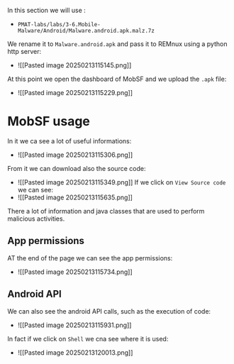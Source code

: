 In this section we will use :
- `PMAT-labs/labs/3-6.Mobile-Malware/Android/Malware.android.apk.malz.7z`

We rename it to `Malware.android.apk` and pass it to REMnux using a  python http server:
- ![[Pasted image 20250213115145.png]]

At this point we open the dashboard of MobSF and we upload the `.apk` file:
- ![[Pasted image 20250213115229.png]]

# MobSF usage
In it we ca see a lot of useful informations:
- ![[Pasted image 20250213115306.png]]


From it we can download also the source code:
- ![[Pasted image 20250213115349.png]]
If we click on `View Source code` we can see:
- ![[Pasted image 20250213115635.png]]

There a lot of information and java classes that are used to perform malicious activities.


## App permissions
AT the end of the page we can see the app permissions:
- ![[Pasted image 20250213115734.png]]

## Android API
We can also see the android API calls, such as the execution of code:
- ![[Pasted image 20250213115931.png]]

In fact if we click on `Shell` we cna see where it is used:
- ![[Pasted image 20250213120013.png]]

 
